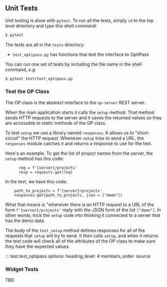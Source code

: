 ## Unit Tests

Unit testing is done with `pytest`.
To run all the tests, simply `cd` to the top level directory and type this shell command:

```bash
$ pytest
```

The tests are all in the `tests` directory:

* `test_optipass.py` has functions that test the interface to OptiPass

You can run one set of tests by including the file name in the shell command, _e.g._

```bash
$ pytest test/test_optipass.py
```

### Test the OP Class

The OP class is the abstract interface to the `op-server` REST server.

When the main application starts it calls the `setup` method.
That method sends HTTP requests to the server and it saves the returned values so they are accessible to static methods of the OP class.

To test `setup` we use a library named `responses`.
It allows us to "short-circuit" the HTTP request.
Whenever `setup` tries to send a URL, the `responses` module catches it and returns a response to use for the test.

Here's an example.  To get the list of project names from the server, the `setup` method has this code:

```
      req = f'{server}/projects'
      resp = requests.get(req)
```

In the test, we have this code:

```
    path_to_projects = f'{server}/projects'
    responses.get(path_to_projects, json = ["demo"])
```

What that means is "whenever there is an HTTP request to a URL of the form `f'{server}/projects'` reply with the JSON form of the list `["demo"]`.
In other words, trick the `setup` code into thinking it connected to a server that has the demo data.

The body of the `test_setup` method defines responses for all of the requests that `setup` will try to send.
It then calls `setup`, and when it returns the test code will check all of the attributes of the OP class to make sure they have the expected values.


::: test.test_optipass
    options:
      heading_level: 4
      members_order: source

### Widget Tests

TBD
